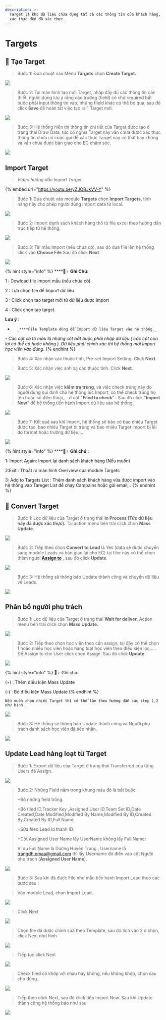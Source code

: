 ```yaml
---
description: >-
  Target là kho dữ liệu chứa đựng tất cả các thông tin của khách hàng, từ chưa
  xác thực đến đã xác thực.
---
```


# Targets

## 🎯 Tạo Target

> Bước 1: Đưa chuột vào Menu **Targets** chọn **Create Target.**

![](../.gitbook/assets/taotarget1.png)

> Bước 2: Tại màn hình tạo mới Target, nhập đầy đủ các thông tin cần thiết, người dùng lưu ý rằng các trường \(field\) có chữ required bắt buộc phải input thông tin vào, những fileld khác có thể bỏ qua, sau đó click **Save** để hoàn tất việc tạo ra 1 Target mới.

![](../.gitbook/assets/taotarget2.png)

> Bước 3: Hệ thống hiển thị thông tin chi tiết của Target được tạo ở trạng thái Draw Data, tức có nghĩa Target này vẫn chưa được xác thực thông tin chưa có cuộc gọi để xác thực Target này có thật hay không và vẫn chưa được bàn giao cho EC chăm sóc.

![](../.gitbook/assets/taotarget3.png)

## Import Target

> _Video hướng dẫn Import Target_

{% embed url="https://youtu.be/yZJOBJkVV-Y" %}



> Bước 1: Đưa chuột vào module **Targets** chọn **Import Targets**, tính năng này cho phép người dùng Import data từ local.

![](../.gitbook/assets/import1.jpg)

> Bước 2: Import danh sách khách hàng thô từ file excel theo hướng dẫn trực tiếp từ hệ thống.

![](../.gitbook/assets/2%20%281%29.png)

> Bước 3:  Tải mẫu Import \(nếu chưa có\), sau đó đưa file lên hệ thống click vào **Choose File**.Sau đó click **Next**.

![](../.gitbook/assets/3%20%282%29.png)

{% hint style="info" %}
\*\*\*\*🙆♀ **Ghi Chú:**

1 : Dowload file Import mẫu \(nếu chưa có\)

2 : Lựa chọn file để Import dữ liệu

3 : Click chọn tạo target mới từ dữ liệu được import

4 : Click chọn tạo target.

**Lưu ý** :

-       _****File Template dùng để Import dữ liệu Target vào hệ thống._ 

_**-**       Các cột có tô màu là những cột bắt buộc phải nhập dữ liệu \( các cột còn lại có thể có hoặc không \). Dữ liệu phải chính xác thì hệ thống mới Import học viên vào đúng._
{% endhint %}

> Bước 4:  Xác nhận các thuộc tính, Pre-set Import Setting. Click **Next**.

> Bước 5: Xác nhận việc ánh xạ các thuộc tính. Click **Next**.

![](../.gitbook/assets/5%20%281%29.png)

> Bước 6:  Xác nhận việc **kiểm tra trùng**, và việc check trùng này do người dùng qui định cho hệ thống lúc Import, có thể check trùng họ tên hoặc số điên thoại,... ở cột "**Filed to check**" . Sau đó click "**Import Now**" để hệ thống tiến hành Import dữ liệu vào hệ thống.

![](../.gitbook/assets/6%20%281%29.png)

> Bước 7: Kết quả sau khi Import, hệ thống sẽ báo có bao nhiêu Target được tạo, bao nhiêu Target bị trùng và bao nhiêu Target import bị lỗi do format hoặc trường dữ liệu,...

![](../.gitbook/assets/7%20%281%29.png)

{% hint style="info" %}
\*\*\*\*🙆♀ **Ghi chú** :

1: Import Again: Import lại danh sách khách hàng \(Nếu muốn\)

2:Exit : Thoát ra màn hình Overview của module Targets

3: Add to Targets List : Thêm danh sách khách hàng vừa được import vào hệ thống vào Tareget List để chạy Campains hoặc gửi email,..
{% endhint %}

## 💫 Convert Target

> Bước 1: Lọc dữ liệu của Target ở trạng thái **In Process \(**Tức dữ liệu này dã được xác thực**\).** Tại action menu bên trái click chọn **Mass Update**.

![](../.gitbook/assets/import2.jpg)

> Bước 2:  Tiếp theo chọn **Convert to Lead** là Yes \(data sẽ được chuyển sang module Leads và bàn giao lại cho EC\) tại filer này có thể chọn thêm người [**Assign to**](https://help.dotb.vn/tuyen-sinh-ban-hang/target#phan-bo-nguoi-phu-trach) , sau đó click **Update**.

![](../.gitbook/assets/import3.jpg)

> Bước 3: Hệ thống sẽ thông báo Update thành công và chuyển dữ liệu về Leads.

![](../.gitbook/assets/converttarget2.png)

## Phân bổ người phụ trách

> Bước 1: Lọc dữ liệu của Target ở trạng thái **Wait for deliver.**  Action menu bên trái click chọn **Mass Update.**

![](../.gitbook/assets/1%20%282%29.png)

> Bước 2:  Tiếp theo chọn học viên theo cần assign, tại đây có thể chọn 1 hoặc nhiều học viên hoặc hàng loạt học viên theo điều kiện lọc,…. Để Assign to cho User click chọn Assign. Sau đó click **Update**.

![](../.gitbook/assets/2%20%282%29.png)

{% hint style="info" %}
🙆♀ Ghi chú:

\(+\) : Thêm điều kiện Mass Update 

\(-\) : Bỏ điều kiện Mass Update
{% endhint %}

```text
Nếu muốn chọn nhiều Target thì có thể làm theo hướng dẫn các step 1,2 như hình.
```

![](../.gitbook/assets/targets.jpg)

> Bước 3: Hệ thống sẽ thông báo Update thành công và Người phụ trách danh sách học viên đã tiếp nhận.

![](../.gitbook/assets/3%20%281%29.png)

## Update Lead hàng loạt từ Target

> Bước  1:  Export dữ liệu của Target ở trạng thái Transferred của từng Users đã Assign.

![](../.gitbook/assets/update1.png)

> Bước 2: Những Field nằm trong khung màu đỏ là bắt buộc
>
> +Bỏ những field trống.
>
> +Bỏ filed ID,Tracker Key ,Assigned User ID,Team Set ID,Date Created,Date Modified,Modified By Name,Modified By ID,Created By,Created By ID,Full Name.
>
> +Sửa filed  Lead Id thành ID.
>
> +Cột Assigned User Name lấy UserName không lấy Full Name:
>
>  Ví dụ Full Name là Dương Huyền Trang , Username là [trangdh.emaa@gmail.com](mailto:trangdh.emaa@gmail.com) thì lấy Username đó điền vào cột Người phụ trách \(**Assigned User Name**\).

![](../.gitbook/assets/updatelead2.png)

> Bước 3: Sau khi đã được File như mẫu tiến hành Import Lead theo các bước sau :

> Vào module Lead, chọn Import Lead.

![](../.gitbook/assets/importlead.png)

> Click Next

![](../.gitbook/assets/2%20%281%29.png)

> Chọn file đã được chỉnh sửa theo Template, sau đó tích vào 2 ô chọn, click Next như hình

![](../.gitbook/assets/updatelead3.png)

> Tiếp tục click Next

![](../.gitbook/assets/4%20%281%29.png)

> Check filed có khớp với nhau hay không, nếu không khớp, chọn sau cho đúng.

![](../.gitbook/assets/5%20%281%29.png)

> Tiếp theo click Next, sau đó click tiếp Import Now. Sau khi Update thành công hệ thống báo như sau:

![](../.gitbook/assets/updatedlead4.png)

## 

